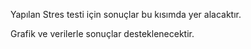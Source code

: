 Yapılan Stres testi için sonuçlar bu kısımda yer alacaktır.

Grafik ve verilerle sonuçlar desteklenecektir.
